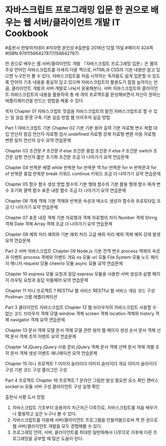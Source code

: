 자바스크립트 프로그래밍 입문 한 권으로 배우는 웹 서버/클라이언트 개발 IT Cookbook
===================================================================================
#출판사 한빛아카데미
#저자명 윤인성
#출판일 2016년 12월 15일
#페이지 424쪽
#ISBN 9791156642787(1156642787)

한 권으로 배우는 웹 서버/클라이언트 개발
『자바스크립트 프로그래밍 입문』은 웹의 주요 언어인 자바스크립트를 자세히 다룬 책으로, HTML과 CSS의 기본 내용만 알고 있으면 누구든지 볼 수 있다. 자바스크립트를 처음 시작하는 독자들도 쉽게 입문할 수 있도록 언어의 기초 내용을 충실히 담고 있으며 자바스크립트의 활용도가 점점 높아지는 만큼, 클라이언트 개발과 서버 개발로 나눠서 응용해본다. 서버 자바스크립트와 클라이언트 자바스크립트의 내용을 활용하여 총 세 개의 프로젝트를 완성해보면서 자신이 원하는 애플리케이션을 만드는 방법을 배울 수 있다

목차
Chapter 01 자바스크립트 첫걸음
자바스크립트의 발전
자바스크립트로 할 수 있는 일
실습 환경 구축
기본 실습 방법
웹 브라우저 실습 방법

Part 1 자바스크립트 기본
Chapter 02 기본
기본 용어
출력
기본 자료형
변수
복합 대입 연산자
증감 연산자
자료형 검사
undefined 자료형
강제 자료형 변환
자동 자료형 변환
일치 연산자
상수
요약
연습문제

Chapter 03 조건문
if 조건문
if else 조건문
중첩 조건문
if else if 조건문
switch 조건문
삼항 연산자
짧은 초기화 조건문
조금 더 나아가기
요약
연습문제

Chapter 04 반복문
배열
while 반복문
for 반복문
역 for 반복문
for in 반복문과 for of 반복문
중첩 반복문
break 키워드
continue 키워드
조금 더 나아가기
요약
연습문제

Chapter 05 함수
함수 생성 방법
함수의 기본 형태
함수의 기본 활용 형태
함수 매개 변수 초기화
콜백 함수
표준 내장 함수
조금 더 나아가기
요약
연습문제

Chapter 06 객체
객체 기본
객체와 반복문
속성과 메소드
생성자 함수와 프로토타입
조금 더 나아가기
요약
연습문제

Chapter 07 표준 내장 객체
기본 자료형과 객체 자료형의 차이
Number 객체
Stirng 객체
Date 객체
Array 객체
조금 더 나아가기
요약
연습문제

Chapter 08 예외 처리
예외와 기본 예외 처리
고급 예외 처리
예외 객체
예외 강제 발생
요약
연습문제

Part 2 서버 자바스크립트
Chapter 09 Node.js 기본
전역 변수
process 객체의 속성과 이벤트
process 객체와 이벤트 개요
os 모듈
url 모듈
File System 모듈
노드 패키지 매니저
request 모듈
cheerio 모듈
async 묘듈
요약
연습문제

Chapter 10 express 모듈
요청과 응답
express 모듈을 사용한 서버 생성과 실행
페이지 라우팅
요청과 응답
미들웨어
요약
연습문제

Chapter 11 미니 프로젝트 ? RESTful 웹 서비스
RESTful 웹 서비스 개요
코드 구성
Postman 크롬 애플리케이션

Part 3 클라이언트 자바스크립트
Chapter 12 웹 브라우저의 자바스크립트
사용할 수 없는 코드
브라우저 객체 모델
window 객체
screen 객체
location 객체와 history 객체
navigator 객체
요약
연습문제

Chapter 13 문서 객체 모델
문서 객체 모델 관련 용어
웹 페이지 생성 순서
문서 객체 선택
문서 객체 조작
이벤트
요약
연습문제

Chapter 14 jQuery
jQuery 사용 준비
jQuery 객체
문서 객체 선택
문서 객체 개별 조작
문서 객체 생성
이벤트
애니메이션
요약
연습문제

Chapter 15 미니 프로젝트 ? 이미지 슬라이더
이미지 슬라이더 개요
이미지 슬라이더 구성
기본 코드 구성
플러그인 구성

Part 4 프로젝트
Chapter 16 프로젝트 ? 온라인 그림판
발상
필요한 요소 확인
캔버스
socket.io 모듈
서버 구성
클라이언트 구성
실행 확인

출판사 서평
도서 장점

1. 자바스크립트 기초부터 응용까지 차근차근 다루므로, 자바스크립트를 처음 배우거나 활용하고 싶은 누구나 볼 수 있다.
2. 자바스크립트를 이용해 서버/클라이언트 프로그램을 만들어봄으로써 책 한 권으로 웹 서버/클라이언트 개발을 모두 경험해볼 수 있다.
3. 프로그래밍 언어, 서버, 클라이언트를 최대한 일반화해서 다루므로 이후에 다른 프로그래밍을 공부할 때 많은 도움이 된다.
